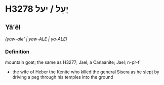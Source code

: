# H3278 יָעֵל / יעל

## Yâʻêl

_(yaw-ale' | yaw-ALE | ya-ALE)_

### Definition

mountain goat; the same as H3277; Jael, a Canaanite; Jael; n-pr-f

- the wife of Heber the Kenite who killed the general Sisera as he slept by driving a peg through his temples into the ground
